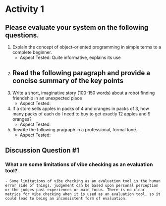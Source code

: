 # Activity 1
## Please evaluate your system on the following questions.
1. Explain the concept of object-oriented programming in simple terms to a complete beginner. 
    - Aspect Tested: Quite informative, explains its use
2. Read the following paragraph and provide a concise summary of the key points
    - 
3. Write a short, imaginative story (100-150 words) about a robot finding friendship in an unexpected place
    - Aspect Tested:
4. If a store sells apples in packs of 4 and oranges in packs of 3, how many packs of each do I need to buy to get exactly 12 apples and 9 oranges?
    - Aspect Tested:
5. Rewrite the following pragraph in a professional, formal tone...
    - Aspect Tested:
## Discussion Question #1
### What are some limitations of vibe checking as an evaluation tool?
    - Some limitations of vibe checking as an evaluation tool is the human error side of things, judgement can be based upon personal perception or the judges past experiences or main focus. There is no clear metrics for vibe checking when it is used as an evaluation tool, so it could lead to being an inconsistent form of evaluation.
